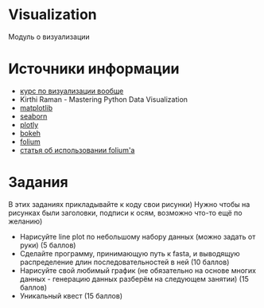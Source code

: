 # Visualization
Модуль о визуализации


# Источники информации
* [курс по визуализации вообще](https://www.coursera.org/learn/datavisualization/home/welcome)
* Kirthi Raman - Mastering Python Data Visualization
* [matplotlib](https://matplotlib.org/)
* [seaborn](https://seaborn.pydata.org/)
* [plotly](https://plot.ly/python/)
* [bokeh](https://docs.bokeh.org/en/latest/index.html)
* [folium](https://python-visualization.github.io/folium/)
* [статья об использовании folium'а](https://proglib.io/p/python-web-map/)


# Задания
В этих заданиях прикладывайте к коду свои рисунки) Нужно чтобы на рисунках
были заголовки, подписи к осям, возможно что-то ещё по желанию)
* Нарисуйте line plot по небольшому набору данных (можно задать от руки)
(5 баллов)
* Сделайте программу, принимающую путь к fasta, и выводящую распределение
длин последовательностей в ней
(10 баллов)
* Нарисуйте свой любимый график (не обязательно на основе многих данных -
генерацию данных разберём на следующем занятии)
(15 баллов)
* Уникальный квест
(15 баллов)
